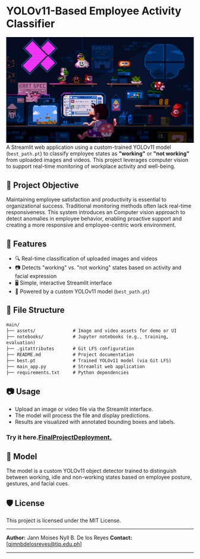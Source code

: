 # YOLOv11-Based Employee Activity Classifier
![GIF](assets/225813708-98b745f2-7d22-48cf-9150-083f1b00d6c9.gif)
A Streamlit web application using a custom-trained YOLOv11 model (`best_path.pt`) to classify employee states as **"working"** or **"not working"** from uploaded images and videos. This project leverages computer vision to support real-time monitoring of workplace activity and well-being.

## 📌 Project Objective

Maintaining employee satisfaction and productivity is essential to organizational success. Traditional monitoring methods often lack real-time responsiveness. This system introduces an Computer vision approach to detect anomalies in employee behavior, enabling proactive support and creating a more responsive and employee-centric work environment.

## 🚀 Features

- 🔍 Real-time classification of uploaded images and videos  
- 📷 Detects "working" vs. "not working" states based on activity and facial expression  
- 🖥️ Simple, interactive Streamlit interface  
- 🧠 Powered by a custom YOLOv11 model (`best_path.pt`)

## 

## 📁 File Structure

```
main/
├── assets/              # Image and video assets for demo or UI
├── notebooks/           # Jupyter notebooks (e.g., training, evaluation)
├── .gitattributes       # Git LFS configuration
├── README.md            # Project documentation
├── best.pt              # Trained YOLOv11 model (via Git LFS)
├── main_app.py          # Streamlit web application
├── requirements.txt     # Python dependencies

````

## 📷 Usage

* Upload an image or video file via the Streamlit interface.
* The model will process the file and display predictions.
* Results are visualized with annotated bounding boxes and labels.

### Try it here.[FinalProjectDeployment.](https://cpe313-finalproject-by-popenyll.streamlit.app/)

## 🧠 Model

The model is a custom YOLOv11 object detector trained to distinguish between working, idle and non-working states based on employee posture, gestures, and facial cues.

## 🛡️ License

This project is licensed under the MIT License.

---

**Author:** Jann Moises Nyll B. De los Reyes
**Contact:** \[[qjmnbdelosreyes@tip.edu.ph](qjmnbdelosreyes@tip.edu.ph)]



---


